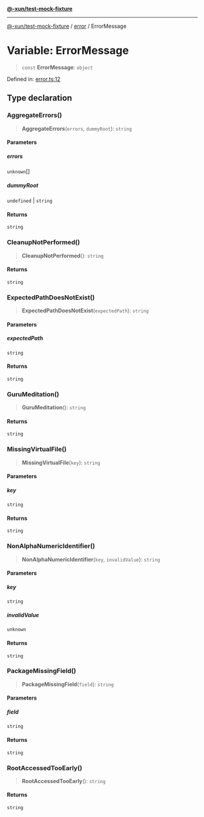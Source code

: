 [**@-xun/test-mock-fixture**](../../README.md)

***

[@-xun/test-mock-fixture](../../README.md) / [error](../README.md) / ErrorMessage

# Variable: ErrorMessage

> `const` **ErrorMessage**: `object`

Defined in: [error.ts:12](https://github.com/Xunnamius/test-utils/blob/47f33d69abeb32464a6a4e66b6c89c313568151a/packages/test-mock-fixture/src/error.ts#L12)

## Type declaration

### AggregateErrors()

> **AggregateErrors**(`errors`, `dummyRoot`): `string`

#### Parameters

##### errors

`unknown`[]

##### dummyRoot

`undefined` | `string`

#### Returns

`string`

### CleanupNotPerformed()

> **CleanupNotPerformed**(): `string`

#### Returns

`string`

### ExpectedPathDoesNotExist()

> **ExpectedPathDoesNotExist**(`expectedPath`): `string`

#### Parameters

##### expectedPath

`string`

#### Returns

`string`

### GuruMeditation()

> **GuruMeditation**(): `string`

#### Returns

`string`

### MissingVirtualFile()

> **MissingVirtualFile**(`key`): `string`

#### Parameters

##### key

`string`

#### Returns

`string`

### NonAlphaNumericIdentifier()

> **NonAlphaNumericIdentifier**(`key`, `invalidValue`): `string`

#### Parameters

##### key

`string`

##### invalidValue

`unknown`

#### Returns

`string`

### PackageMissingField()

> **PackageMissingField**(`field`): `string`

#### Parameters

##### field

`string`

#### Returns

`string`

### RootAccessedTooEarly()

> **RootAccessedTooEarly**(): `string`

#### Returns

`string`
